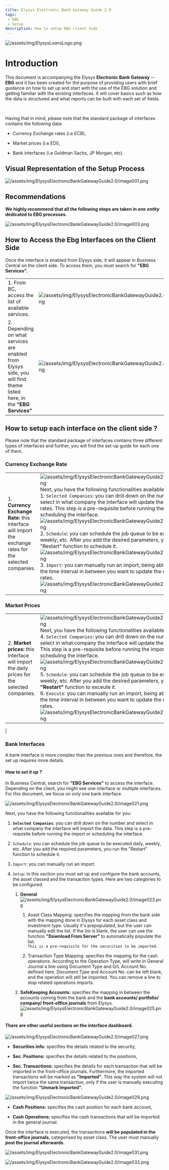 ```yaml
---
title: Elysys Electronic Bank Gateway Guide 2.0
tags: 
 - EBG
 - Setup
description: How to setup EBG client Side
---
```

![/assets/img/ElysysLoansLogo.png](../../assets/img/ElysysWealthLogo.png)


# Introduction

This document is accompanying the Elysys **Electronic Bank Gateway** --
**EBG** and it has been created for the purpose of providing users with
brief guidance on how to set up and start with the use of the EBG
solution and getting familiar with the existing interfaces. It will
cover basics such as how the data is structured and what reports can be
built with each set of fields.

 

Having that in mind, please note that the standard package of interfaces
contains the following data:

-   Currency Exchange rates (i.e ECB),

-   Market prices (i.e EDI),

-   Bank interfaces (i.e Goldman Sachs, JP Morgan, etc).

## Visual Representation of the Setup Process

![/assets/img/ElysysElectronicBankGatewayGuide2.0/image001.png](../../assets/img/ElysysElectronicBankGatewayGuide2.0/image001.png)

## Recommendations

**We highly recommend that all the following steps are taken in *one
entity* dedicated to EBG processes.**

![/assets/img/ElysysElectronicBankGatewayGuide2.0/image003.png](../../assets/img/ElysysElectronicBankGatewayGuide2.0/image003.png)

## How to Access the Ebg Interfaces on the Client Side

Once the interface is enabled from Elysys side, it will appear in
Business Central on the client side. To access them, you must search for
**\"EBG Services\".**

| | |
| ---        |           --- |
| 1. From BC, access the list of available services. | ![/assets/img/ElysysElectronicBankGatewayGuide2.0/image005.png](../../assets/img/ElysysElectronicBankGatewayGuide2.0/image005.png) |
| 2. Depending on what services are enabled from Elysys side, you will find theme listed here, in the **“EBG Services”** | ![/assets/img/ElysysElectronicBankGatewayGuide2.0/image007.png](../../assets/img/ElysysElectronicBankGatewayGuide2.0/image007.png)|


## How to setup each interface on the client side ?

Please note that the standard package of interfaces contains three
different types of interfaces and further, you will find the set-up
guide for each one of them.

### Currency Exchange Rate

| | |
| ---        |           --- |
| 1.	**Currency Exchange Rate:** this interface will import the exchange rates for the selected companies. | ![/assets/img/ElysysElectronicBankGatewayGuide2.0/image009.png](../../assets/img/ElysysElectronicBankGatewayGuide2.0/image009.png) Next, you have the following functionalities available for you: <br> 1.	`Selected Companies`: you can drill down on the number and select in what company the interface will update the exchange rates. This step is a pre-requisite before running the import or scheduling the interface. ![/assets/img/ElysysElectronicBankGatewayGuide2.0/image011.png](../../assets/img/ElysysElectronicBankGatewayGuide2.0/image011.png) 2.	`Schedule`: you can schedule the job queue to be executed daily, weekly, etc. After you add the desired parameters, you run the "Restart" function to schedule it.   ![/assets/img/ElysysElectronicBankGatewayGuide2.0/image013.png](../../assets/img/ElysysElectronicBankGatewayGuide2.0/image013.png) 3.	`Import`: you can manually run an import, being able to specify the time interval in between you want to update the exchange rates. ![/assets/img/ElysysElectronicBankGatewayGuide2.0/image015.png](../../assets/img/ElysysElectronicBankGatewayGuide2.0/image015.png)  |


### Market Prices

| | |
| ---        |           --- |
| 2. **Market prices:** this interface will import the daily prices for the selected companies. |  ![/assets/img/ElysysElectronicBankGatewayGuide2.0/image017.png](../../assets/img/ElysysElectronicBankGatewayGuide2.0/image017.png) Next, you have the following functionalities available for you: <br> 4.	`Selected Companies`: you can drill down on the number and select in what company the interface will update the market prices. This step is a pre-requisite before running the import or scheduling the interface. ![/assets/img/ElysysElectronicBankGatewayGuide2.0/image011.png](../../assets/img/ElysysElectronicBankGatewayGuide2.0/image011.png) 5.	`Schedule`: you can schedule the job queue to be executed daily, weekly, etc. After you add the desired parameters, you run the **"Restart"** function to exceute it.  <br> 6.	`Execute`: you can manually run an import, being able to specify the time interval in between you want to update the exchange rates. ![/assets/img/ElysysElectronicBankGatewayGuide2.0/image015.png](../../assets/img/ElysysElectronicBankGatewayGuide2.0/image015.png)
 |

### Bank Interfaces

A bank interface is more complex than the previous ones and therefore,
the set up requires more details.

#### *How to set it up ?*

In Business Central, search for **\"EBG Services\"** to access the
interface. Depending on the client, you might see one interface or
multiple interfaces. For this document, we focus on only one bank
interface.

![/assets/img/ElysysElectronicBankGatewayGuide2.0/image021.png](../../assets/img/ElysysElectronicBankGatewayGuide2.0/image021.png)

Next, you have the following functionalities available for you:

1.  **`Selected Companies`**: you can drill down on the number and select
    in what company the interface will import the data. This step is a
    pre-requisite before running the import or scheduling the interface.

2.  `Schedule`: you can schedule the job queue to be executed daily,
    weekly, etc. After you add the required parameters, you run the
    \"Restart\" function to schedule it.

3.  `Import`: you can manually run an import.

4.  `Setup`: in this section you must set up and configure the bank
    accounts, the asset classed and the transaction types. Here are two
    categories to be configured:

    1.  **General**
        <br>![/assets/img/ElysysElectronicBankGatewayGuide2.0/image023.png](../../assets/img/ElysysElectronicBankGatewayGuide2.0/image023.png)
        1. Asset Class Mapping: specifies the mapping from the bank side with the mapping done in Elysys for each asset class and investment type. Usually it\'s prepopulated, but the user can manually edit the list. If the list is blank, the user can use the function **\"Download From Server\"** to automatically populate the list.<br> `This is a pre-requisite for the securities to be imported.`
        
        2. Transaction Type Mapping: specifies the mapping for the cash operations. According to the Operation Type, will write in General Journal a line using Document Type and G/L Account No. defined here. Document Type and Account No. can be left blank, and the operation will still be imported. You can remove a line to stop related operations imports.
        

    2.  **SafeKeeping Accounts:** specifies the mapping in between the
    accounts coming from the bank and the **bank accounts/ portfolio/
    company/ front-office journals** from Elysys.  ![/assets/img/ElysysElectronicBankGatewayGuide2.0/image025.png](../../assets/img/ElysysElectronicBankGatewayGuide2.0/image025.png)



#### There are other useful sections on the interface dashboard.

![/assets/img/ElysysElectronicBankGatewayGuide2.0/image027.png](../../assets/img/ElysysElectronicBankGatewayGuide2.0/image027.png)

-   **Securities info:** specifies the details related to the security,

-   **Sec. Positions:** specifies the details related to the positions,

-   **Sec. Transactions:** specifies the details for each transaction
    that will be imported in the front-office journals. Furthermore, the
    imported transactions will be marked as **\"Imported\".** This way
    the system will not import twice the same transaction, only if the
    user is manually executing the function **\"Unmark Imported\".**

![/assets/img/ElysysElectronicBankGatewayGuide2.0/image029.png](../../assets/img/ElysysElectronicBankGatewayGuide2.0/image029.png)

-   **Cash Positions:** specifies the cash position for each bank
    account,

-   **Cash Operations:** specifies the cash transactions that will be
    imported in the general journal.

Once the interface is executed, the transactions **will be populated in
the front-office journals**, categorised by asset class. The user must
manually **post the journal afterwards**.

![/assets/img/ElysysElectronicBankGatewayGuide2.0/image031.png](../../assets/img/ElysysElectronicBankGatewayGuide2.0/image031.png)
 

![/assets/img/ElysysElectronicBankGatewayGuide2.0/image033.png](../../assets/img/ElysysElectronicBankGatewayGuide2.0/image033.png)
